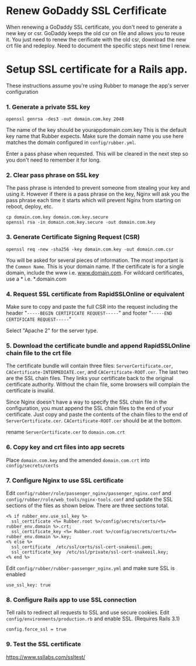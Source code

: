 # Renew GoDaddy SSL Cerfificate

When renewing a GoDaddy SSL certificate, you don't need to generate a new key or csr. GoDaddy
keeps the old csr on file and allows you to reuse it. You just need to renew the cerificate
with the old csr, download the new crt file and redeploy. Need to document the specific steps next
time I renew.

# Setup SSL certificate for a Rails app.

These instructions assume you're using Rubber to manage the app's server configuration

### 1. Generate a private SSL key

    openssl genrsa -des3 -out domain.com.key 2048

The name of the key should be yourappdomain.com.key This is the default key name that
Rubber expects. Make sure the domain name you use here matches the domain configured in
`config/rubber.yml`.

Enter a pass phase when requested. This will be cleared in the next step so
you don't need to remember it for long.

### 2. Clear pass phrase on SSL key

The pass phrase is intended to prevent someone from stealing your key and using it.
However if there is a pass phrase on the key, Nginx will ask you the pass phrase
each time it starts which will prevent Nginx from starting on reboot, deploy, etc.

    cp domain.com.key domain.com.key.secure
    openssl rsa -in domain.com.key.secure -out domain.com.key

### 3. Generate Certificate Signing Request (CSR)

    openssl req -new -sha256 -key domain.com.key -out domain.com.csr

You will be asked for several pieces of information. The most important is the
`Common Name`. This is your domain name. If the certificate is for a single
domain, include the www i.e. www.domain.com. For wildcard certificates, use
a * i.e. *.domain.com

### 4. Request SSL certificate from RapidSSLOnline or equivalent

Make sure to copy and paste the full CSR into the request including the header
"`-----BEGIN CERTIFICATE REQUEST-----`" and footer "`-----END CERTIFICATE REQUEST-----`"

Select "Apache 2" for the server type. 

### 5. Download the certificate bundle and append RapidSSLOnline chain file to the crt file

The certificate bundle will contain three files: `ServerCertificate.cer`, `CACertificate-INTERMEDIATE.cer`,
and `CACertificate-ROOT.cer`. The last two are the SSL chain files. They links your certificate back to the
original certificate authority. Without the chain file, some browsers will complain the certificate is invalid.

Since Nginx doesn't have a way to specify the SSL chain file in the configuration,
you must append the SSL chain files to the end of your certificate. Just copy and paste
the contents of the chain files to the end of `ServerCertificate.cer`. `CACertificate-ROOT.cer`
should be at the bottom.

rename `ServerCertificate.cer` to `domain.com.crt`

### 6. Copy key and crt files into app secrets

Place `domain.com.key` and the amended `domain.com.crt` into `config/secrets/certs`

### 7. Configure Nginx to use SSL certificate

Edit `config/rubber/role/passenger_nginx/passenger_nginx.conf` and
`config/rubber/role/web_tools/nginx-tools.conf` and update the SSL sections of the
files as shown below. There are three sections total.

    <% if rubber_env.use_ssl_key %>
      ssl_certificate <%= Rubber.root %>/config/secrets/certs/<%= rubber_env.domain %>.crt;
      ssl_certificate_key <%= Rubber.root %>/config/secrets/certs/<%= rubber_env.domain %>.key;
    <% else %>
      ssl_certificate  /etc/ssl/certs/ssl-cert-snakeoil.pem;
      ssl_certificate_key  /etc/ssl/private/ssl-cert-snakeoil.key;
    <% end %>
    
Edit `config/rubber/rubber-passenger_nginx.yml` and make sure SSL is enabled

    use_ssl_key: true

### 8. Configure Rails app to use SSL connection

Tell rails to redirect all requests to SSL and use secure cookies. Edit
`config/environments/production.rb` and enable SSL. (Requires Rails 3.1)

    config.force_ssl = true

### 9. Test the SSL certificate

<https://www.ssllabs.com/ssltest/>
